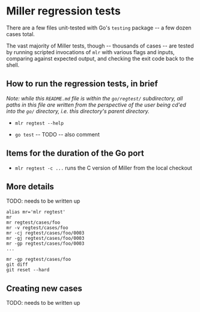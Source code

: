 # Miller regression tests

There are a few files unit-tested with Go's `testing` package -- a few dozen cases total.

The vast majority of Miller tests, though -- thousands of cases -- are tested by running scripted invocations of `mlr` with various flags and inputs, comparing against expected output, and checking the exit code back to the shell.

## How to run the regression tests, in brief

*Note: while this `README.md` file is within the `go/regtest/` subdirectory, all paths in this file are written from the perspective of the user being cd'ed into the `go/` directory, i.e. this directory's parent directory.*

* `mlr regtest --help`

* `go test` -- TODO -- also comment

## Items for the duration of the Go port

* `mlr regtest -c ...` runs the C version of Miller from the local checkout

## More details

TODO: needs to be written up

```
alias mr='mlr regtest'
mr
mr regtest/cases/foo
mr -v regtest/cases/foo
mr -cj regtest/cases/foo/0003
mr -gj regtest/cases/foo/0003
mr -gp regtest/cases/foo/0003
...
```

```
mr -gp regtest/cases/foo
git diff
git reset --hard
```

## Creating new cases

TODO: needs to be written up
